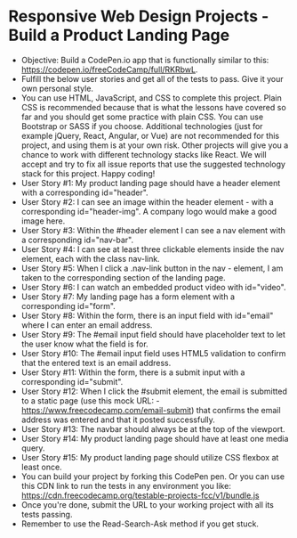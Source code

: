# Responsive Web Design Projects - Build a Product Landing Page

- Objective: Build a CodePen.io app that is functionally similar to this: https://codepen.io/freeCodeCamp/full/RKRbwL.
- Fulfill the below user stories and get all of the tests to pass. Give it your own personal style.
- You can use HTML, JavaScript, and CSS to complete this project. Plain CSS is recommended because that is what the lessons have covered so far and you should get some practice with plain CSS. You can use Bootstrap or SASS if you choose. Additional technologies (just for example jQuery, React, Angular, or Vue) are not recommended for this project, and using them is at your own risk. Other projects will give you a chance to work with different technology stacks like React. We will accept and try to fix all issue reports that use the suggested technology stack for this project. Happy coding!
- User Story #1: My product landing page should have a header element with a corresponding id="header".
- User Story #2: I can see an image within the header element - with a corresponding id="header-img". A company logo would make a good image here.
- User Story #3: Within the #header element I can see a nav element with a corresponding id="nav-bar".
- User Story #4: I can see at least three clickable elements inside the nav element, each with the class nav-link.
- User Story #5: When I click a .nav-link button in the nav - element, I am taken to the corresponding section of the landing page.
- User Story #6: I can watch an embedded product video with id="video".
- User Story #7: My landing page has a form element with a corresponding id="form".
- User Story #8: Within the form, there is an input field with id="email" where I can enter an email address.
- User Story #9: The #email input field should have placeholder text to let the user know what the field is for.
- User Story #10: The #email input field uses HTML5 validation to confirm that the entered text is an email address.
- User Story #11: Within the form, there is a submit input with a corresponding id="submit".
- User Story #12: When I click the #submit element, the email is submitted to a static page (use this mock URL: - https://www.freecodecamp.com/email-submit) that confirms the email address was entered and that it posted successfully.
- User Story #13: The navbar should always be at the top of the viewport.
- User Story #14: My product landing page should have at least one media query.
- User Story #15: My product landing page should utilize CSS flexbox at least once.
- You can build your project by forking this CodePen pen. Or you can use this CDN link to run the tests in any environment you like: https://cdn.freecodecamp.org/testable-projects-fcc/v1/bundle.js
- Once you're done, submit the URL to your working project with all its tests passing.
- Remember to use the Read-Search-Ask method if you get stuck.